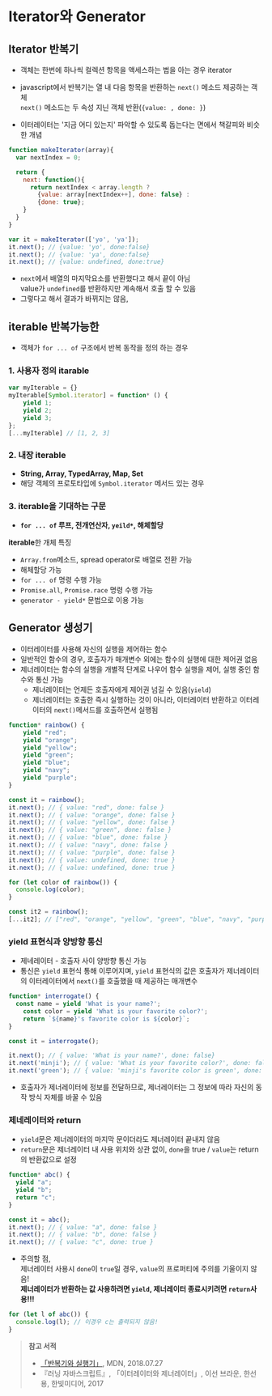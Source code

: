 # Iterator와 Generator

## Iterator 반복기
- 객체는 한번에 하나씩 컬렉션 항목을 액세스하는 법을 아는 경우 iterator
- javascript에서 반복기는 열 내 다음 항목을 반환하는 `next()` 메소드 제공하는 객체  
  `next()` 메소드는 두 속성 지닌 객체 반환(`{value: , done: }`)

- 이터레이터는 '지금 어디 있는지' 파악할 수 있도록 돕는다는 면에서 책갈피와 비슷한 개념

```js
function makeIterator(array){
  var nextIndex = 0;

  return {
    next: function(){
      return nextIndex < array.length ?
        {value: array[nextIndex++], done: false} :
        {done: true};
    }
  }
}

var it = makeIterator(['yo', 'ya']);
it.next(); // {value: 'yo', done:false}
it.next(); // {value: 'ya', done:false}
it.next(); // {value: undefined, done:true}
```
- `next`에서 배열의 마지막요소를 반환했다고 해서 끝이 아님  
  value가 `undefined`를 반환하지만 계속해서 호출 할 수 있음
- 그렇다고 해서 결과가 바뀌지는 않음, 

## iterable 반복가능한
- 객체가 `for ... of` 구조에서 반복 동작을 정의 하는 경우

### 1. 사용자 정의 itarable
```js
var myIterable = {}
myIterable[Symbol.iterator] = function* () {
    yield 1;
    yield 2;
    yield 3;
};
[...myIterable] // [1, 2, 3]
```

### 2. 내장 iterable
- **String, Array, TypedArray, Map, Set**  
- 해당 객체의 프로토타입에 `Symbol.iterator` 메서드 있는 경우


### 3. iterable을 기대하는 구문
- **`for ... of` 루프, 전개연산자, `yeild*`, 해체할당**

**iterable**한 개체 특징  
- `Array.from`메소드, spread operator로 배열로 전환 가능
- 해체할당 가능
- `for ... of` 명령 수행 가능
- `Promise.all`, `Promise.race` 명령 수행 가능
- `generator - yield*` 문법으로 이용 가능


## Generator 생성기
- 이터레이터를 사용해 자신의 실행을 제어하는 함수
- 일반적인 함수의 경우, 호출자가 매개변수 외에는 함수의 실행에 대한 제어권 없음
- 제너레이터는 함수의 실행을 개별적 단계로 나우어 함수 실행을 제어, 실행 중인 함수와 통신 가능  
  - 제너레이터는 언제든 호출자에게 제어권 넘길 수 있음(`yield`)
  - 제너레이터는 호출한 즉시 실행하는 것이 아니라, 이터레이터 반환하고 이터레이터의 `next()`메서드를 호출하면서 실행됨

```js
function* rainbow() {
	yield "red";
	yield "orange";
	yield "yellow";
	yield "green";
	yield "blue";
	yield "navy";
	yield "purple";
}

const it = rainbow();
it.next(); // { value: "red", done: false }
it.next(); // { value: "orange", done: false }
it.next(); // { value: "yellow", done: false }
it.next(); // { value: "green", done: false }
it.next(); // { value: "blue", done: false }
it.next(); // { value: "navy", done: false }
it.next(); // { value: "purple", done: false }
it.next(); // { value: undefined, done: true }
it.next(); // { value: undefined, done: true }

for (let color of rainbow()) {
  console.log(color);
}

const it2 = rainbow();
[...it2]; // ["red", "orange", "yellow", "green", "blue", "navy", "purple"]
```


### yield 표현식과 양방향 통신
- 제네레이터 - 호출자 사이 양방향 통신 가능
- 통신은 `yield` 표현식 통해 이루어지며, `yield` 표현식의 값은 호출자가 제너레이터의 이터레이터에서 `next()`를 호출했을 때 제공하는 매개변수

```js
function* interrogate() {
  const name = yield 'What is your name?';
	const color = yield 'What is your favorite color?';
	return `${name}'s favorite color is ${color}`;
}

const it = interrogate();

it.next(); // { value: 'What is your name?', done: false}
it.next('minji'); // { value: 'What is your favorite color?', done: false}
it.next('green'); // { value: 'minji's favorite color is green', done: true}
```
- 호출자가 제너레이터에 정보를 전달하므로, 제너레이터는 그 정보에 따라 자신의 동작 방식 자체를 바꿀 수 있음

### 제네레이터와 return
- `yield`문은 제너레이터의 마지막 문이더라도 제너레이터 끝내지 않음
- `return`문은 제너레이터 내 사용 위치와 상관 없이, `done`을 true / `value`는 return의 반환값으로 설정

```js
function* abc() {
  yield "a";
  yield "b";
  return "c";
}

const it = abc();
it.next(); // { value: "a", done: false }
it.next(); // { value: "b", done: false }
it.next(); // { value: "c", done: true }
```
- 주의할 점,  
  제너레이터 사용시 `done`이 `true`일 경우, `value`의 프로퍼티에 주의를 기울이지 않음!  
  **제너레이터가 반환하는 값 사용하려면 `yield`, 제너레이터 종료시키려면 `return`사용!!!**

```js
for (let l of abc()) {
  console.log(l); // 이경우 c는 출력되지 않음!
}
```




> **참고 서적**  
> - [「반복기와 실행기」](https://developer.mozilla.org/ko/docs/Web/JavaScript/Guide/Iterators_and_Generators), MDN, 2018.07.27
> - 『러닝 자바스크립트』, 「이터레이터와 제너레이터」, 이선 브라운, 한선용, 한빛미디어, 2017